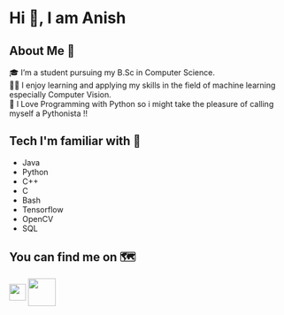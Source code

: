 # Hi 👋, I am Anish

## About Me :rocket:

🎓 I’m a student pursuing my B.Sc in Computer Science.<br />
👨‍:computer: I enjoy learning and applying my skills in the field of machine learning especially Computer Vision.<br />
🐍 I Love Programming with Python so i might take the pleasure of calling myself a Pythonista !!


## Tech I'm familiar with :round_pushpin:

- Java
- Python
- C++
- C
- Bash
- Tensorflow
- OpenCV
- SQL

## You can find me on :world_map:

<a href="https://www.linkedin.com/in/anish-chatterjee" target="blank"><img align="center" src="https://upload.wikimedia.org/wikipedia/commons/thumb/c/ca/LinkedIn_logo_initials.png/800px-LinkedIn_logo_initials.png" height="30" /></a>
<a href="https://www.hackerrank.com/beycuber?hr_r=1" target="blank"><img align="center" src="https://upload.wikimedia.org/wikipedia/commons/6/65/HackerRank_logo.png" height="50" /></a>



<!--
**Bholu1501/Bholu1501** is a ✨ _special_ ✨ repository because its `README.md` (this file) appears on your GitHub profile.

Here are some ideas to get you started:

- 🔭 I’m currently working on ...
- 🌱 I’m currently learning ...
- 👯 I’m looking to collaborate on ...
- 🤔 I’m looking for help with ...
- 💬 Ask me about ...
- 📫 How to reach me: ...
- 😄 Pronouns: ...
- ⚡ Fun fact: ...
-->
